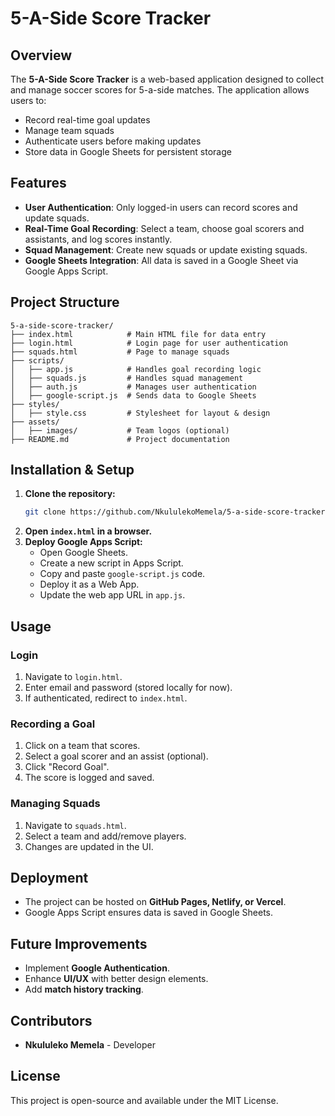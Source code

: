 # 5-A-Side Score Tracker

## Overview
The **5-A-Side Score Tracker** is a web-based application designed to collect and manage soccer scores for 5-a-side matches. The application allows users to:
- Record real-time goal updates
- Manage team squads
- Authenticate users before making updates
- Store data in Google Sheets for persistent storage

## Features
- **User Authentication**: Only logged-in users can record scores and update squads.
- **Real-Time Goal Recording**: Select a team, choose goal scorers and assistants, and log scores instantly.
- **Squad Management**: Create new squads or update existing squads.
- **Google Sheets Integration**: All data is saved in a Google Sheet via Google Apps Script.

## Project Structure
```
5-a-side-score-tracker/
├── index.html            # Main HTML file for data entry
├── login.html            # Login page for user authentication
├── squads.html           # Page to manage squads
├── scripts/
│   ├── app.js            # Handles goal recording logic
│   ├── squads.js         # Handles squad management
│   ├── auth.js           # Manages user authentication
│   ├── google-script.js  # Sends data to Google Sheets
├── styles/
│   ├── style.css         # Stylesheet for layout & design
├── assets/
│   ├── images/           # Team logos (optional)
├── README.md             # Project documentation
```

## Installation & Setup
1. **Clone the repository:**
   ```sh
   git clone https://github.com/NkululekoMemela/5-a-side-score-tracker.git
   ```
2. **Open `index.html` in a browser.**
3. **Deploy Google Apps Script:**
   - Open Google Sheets.
   - Create a new script in Apps Script.
   - Copy and paste `google-script.js` code.
   - Deploy it as a Web App.
   - Update the web app URL in `app.js`.

## Usage
### Login
1. Navigate to `login.html`.
2. Enter email and password (stored locally for now).
3. If authenticated, redirect to `index.html`.

### Recording a Goal
1. Click on a team that scores.
2. Select a goal scorer and an assist (optional).
3. Click "Record Goal".
4. The score is logged and saved.

### Managing Squads
1. Navigate to `squads.html`.
2. Select a team and add/remove players.
3. Changes are updated in the UI.

## Deployment
- The project can be hosted on **GitHub Pages, Netlify, or Vercel**.
- Google Apps Script ensures data is saved in Google Sheets.

## Future Improvements
- Implement **Google Authentication**.
- Enhance **UI/UX** with better design elements.
- Add **match history tracking**.

## Contributors
- **Nkululeko Memela** - Developer

## License
This project is open-source and available under the MIT License.

